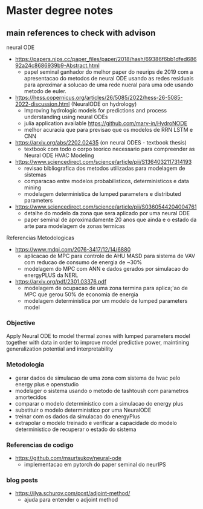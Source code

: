 # Master degree notes

## main references to check with advison

neural ODE
+ https://papers.nips.cc/paper_files/paper/2018/hash/69386f6bb1dfed68692a24c8686939b9-Abstract.html
  + papel seminal ganhador do melhor paper do neurips de 2019 com a apresentacao do metodos de neural ODE usando as redes residuais para aproximar a solucao de uma rede nueral para uma ode usando metodo de euler.   
+ https://hess.copernicus.org/articles/26/5085/2022/hess-26-5085-2022-discussion.html (NeuralODE on hydrology)
  + Improving hydrologic models for predictions and process understanding using neural ODEs
  + julia application available https://github.com/marv-in/HydroNODE
  + melhor acuracia que para previsao que os modelos de RRN LSTM e CNN
+ https://arxiv.org/abs/2202.02435 (on neural ODES - textbook thesis)
  + textbook com todo o corpo teorico necessario para compreender as Neural ODE 
HVAC Modeling
+ https://www.sciencedirect.com/science/article/pii/S1364032117314193
  + revisao bibliografica dos metodos utilizadas para modelagem de sistemas 
  + comparacao entre modelos probabilisticos, deterministicos e data mining
  + modelagem deterministica de lumped parameters e distributed parameters   
+ https://www.sciencedirect.com/science/article/pii/S0360544204004761
  + detalhe do modelo da zona que sera aplicado por uma neural ODE
  + paper seminal de aproximadamente 20 anos que ainda e o estado da arte para modelagem de zonas termicas

Referencias Metodologicas
+ https://www.mdpi.com/2076-3417/12/14/6880
  + aplicacao de MPC para controle de AHU MASD para sistema de VAV com reducao de consumo de energia de ~30%
  + modelagem do MPC com ANN e dados gerados por simulacao do energyPLUS da NERL 
+ https://arxiv.org/pdf/2301.03376.pdf
  + modelagem de ocupacao de uma zona termina para aplica;'ao de MPC que gerou 50% de economia de energia
  + modelagem deterministica por um modelo de lumped parameters model

### Objective
Apply Neural ODE to model thermal zones with lumped parameters model together with data in order to improve model predictive power, maintining generalization potential and interpretability

### Metodologia
+ gerar dados de simulacao de uma zona com sistema de hvac pelo energy plus e openstudio
+ modelager o sistema usando o metodo de tashtoush com parametros amortecidos
+ comparar o modelo deterministico com a simulacao do energy plus
+ substituir o modelo deterministico por uma NeuralODE
+ treinar com os dados da simulacao do energyPlus
+ extrapolar o modelo treinado e verificar a capacidade do modelo deterministico de recuperar o estado do sistema

### Referencias de codigo
+ https://github.com/msurtsukov/neural-ode
  + implementacao em pytorch do paper seminal do neurIPS

### blog posts
+ https://ilya.schurov.com/post/adjoint-method/ 
  + ajuda para entender o adjoint method
